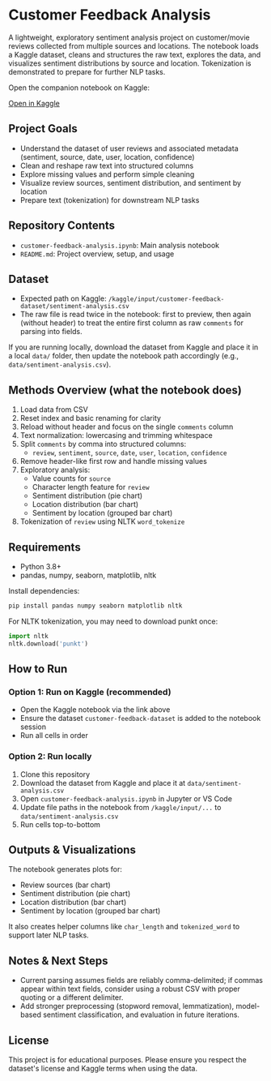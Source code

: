 # Customer Feedback Analysis

A lightweight, exploratory sentiment analysis project on customer/movie reviews collected from multiple sources and locations. The notebook loads a Kaggle dataset, cleans and structures the raw text, explores the data, and visualizes sentiment distributions by source and location. Tokenization is demonstrated to prepare for further NLP tasks.

Open the companion notebook on Kaggle:

[Open in Kaggle](https://www.kaggle.com/code/anshxpress/customer-feedback-analysis?scriptVersionId=156964231)

## Project Goals
- Understand the dataset of user reviews and associated metadata (sentiment, source, date, user, location, confidence)
- Clean and reshape raw text into structured columns
- Explore missing values and perform simple cleaning
- Visualize review sources, sentiment distribution, and sentiment by location
- Prepare text (tokenization) for downstream NLP tasks

## Repository Contents
- `customer-feedback-analysis.ipynb`: Main analysis notebook
- `README.md`: Project overview, setup, and usage

## Dataset
- Expected path on Kaggle: `/kaggle/input/customer-feedback-dataset/sentiment-analysis.csv`
- The raw file is read twice in the notebook: first to preview, then again (without header) to treat the entire first column as raw `comments` for parsing into fields.

If you are running locally, download the dataset from Kaggle and place it in a local `data/` folder, then update the notebook path accordingly (e.g., `data/sentiment-analysis.csv`).

## Methods Overview (what the notebook does)
1. Load data from CSV
2. Reset index and basic renaming for clarity
3. Reload without header and focus on the single `comments` column
4. Text normalization: lowercasing and trimming whitespace
5. Split `comments` by comma into structured columns:
   - `review`, `sentiment`, `source`, `date`, `user`, `location`, `confidence`
6. Remove header-like first row and handle missing values
7. Exploratory analysis:
   - Value counts for `source`
   - Character length feature for `review`
   - Sentiment distribution (pie chart)
   - Location distribution (bar chart)
   - Sentiment by location (grouped bar chart)
8. Tokenization of `review` using NLTK `word_tokenize`

## Requirements
- Python 3.8+
- pandas, numpy, seaborn, matplotlib, nltk

Install dependencies:

```bash
pip install pandas numpy seaborn matplotlib nltk
```

For NLTK tokenization, you may need to download punkt once:

```python
import nltk
nltk.download('punkt')
```

## How to Run
### Option 1: Run on Kaggle (recommended)
- Open the Kaggle notebook via the link above
- Ensure the dataset `customer-feedback-dataset` is added to the notebook session
- Run all cells in order

### Option 2: Run locally
1. Clone this repository
2. Download the dataset from Kaggle and place it at `data/sentiment-analysis.csv`
3. Open `customer-feedback-analysis.ipynb` in Jupyter or VS Code
4. Update file paths in the notebook from `/kaggle/input/...` to `data/sentiment-analysis.csv`
5. Run cells top-to-bottom

## Outputs & Visualizations
The notebook generates plots for:
- Review sources (bar chart)
- Sentiment distribution (pie chart)
- Location distribution (bar chart)
- Sentiment by location (grouped bar chart)

It also creates helper columns like `char_length` and `tokenized_word` to support later NLP tasks.

## Notes & Next Steps
- Current parsing assumes fields are reliably comma-delimited; if commas appear within text fields, consider using a robust CSV with proper quoting or a different delimiter.
- Add stronger preprocessing (stopword removal, lemmatization), model-based sentiment classification, and evaluation in future iterations.

## License
This project is for educational purposes. Please ensure you respect the dataset's license and Kaggle terms when using the data.
